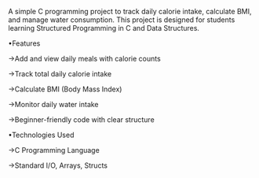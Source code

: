 A simple C programming project to track daily calorie intake, calculate BMI, and manage water consumption.
This project is designed for students learning Structured Programming in C and Data Structures.

•Features

→Add and view daily meals with calorie counts

→Track total daily calorie intake

→Calculate BMI (Body Mass Index)

→Monitor daily water intake

→Beginner-friendly code with clear structure

•Technologies Used

→C Programming Language

→Standard I/O, Arrays, Structs
